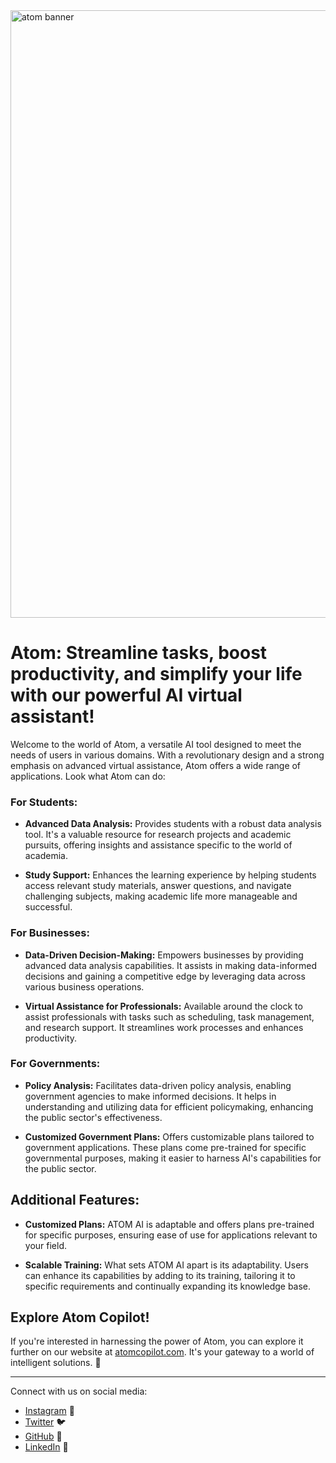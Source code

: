 <img width="972" alt="atom banner" src="https://github.com/Atom-AI-Solutions/.github/assets/149274430/355e4bf3-35a8-4020-af2c-31ce3a341c7a">


# Atom: Streamline tasks, boost productivity, and simplify your life with our powerful AI virtual assistant!

Welcome to the world of Atom, a versatile AI tool designed to meet the needs of users in various domains. With a revolutionary design and a strong emphasis on advanced virtual assistance, Atom offers a wide range of applications. Look what Atom can do:

### For Students:

- **Advanced Data Analysis:** Provides students with a robust data analysis tool. It's a valuable resource for research projects and academic pursuits, offering insights and assistance specific to the world of academia.

- **Study Support:** Enhances the learning experience by helping students access relevant study materials, answer questions, and navigate challenging subjects, making academic life more manageable and successful.

### For Businesses:

- **Data-Driven Decision-Making:** Empowers businesses by providing advanced data analysis capabilities. It assists in making data-informed decisions and gaining a competitive edge by leveraging data across various business operations.

- **Virtual Assistance for Professionals:** Available around the clock to assist professionals with tasks such as scheduling, task management, and research support. It streamlines work processes and enhances productivity.

### For Governments:

- **Policy Analysis:** Facilitates data-driven policy analysis, enabling government agencies to make informed decisions. It helps in understanding and utilizing data for efficient policymaking, enhancing the public sector's effectiveness.

- **Customized Government Plans:** Offers customizable plans tailored to government applications. These plans come pre-trained for specific governmental purposes, making it easier to harness AI's capabilities for the public sector.

## Additional Features:

- **Customized Plans:** ATOM AI is adaptable and offers plans pre-trained for specific purposes, ensuring ease of use for applications relevant to your field.

- **Scalable Training:** What sets ATOM AI apart is its adaptability. Users can enhance its capabilities by adding to its training, tailoring it to specific requirements and continually expanding its knowledge base.

## Explore Atom Copilot!

If you're interested in harnessing the power of Atom, you can explore it further on our website at [atomcopilot.com](https://www.atomcopilot.com). It's your gateway to a world of intelligent solutions. 🚀

---

Connect with us on social media:
- [Instagram](https://www.instagram.com/atom_solutions/) 📸
- [Twitter](https://twitter.com/Atom_AI_) 🐦
- [GitHub](https://github.com/Atom-AI-Solutions) 🐙
- [LinkedIn](https://www.linkedin.com/company/atom-ai-solutions) 🔗
